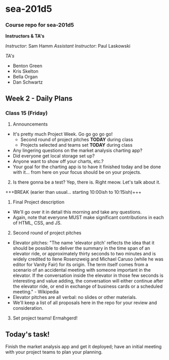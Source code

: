 # sea-201d5
### Course repo for sea-201d5
**Instructors & TA's**

*Instructor*: Sam Hamm
*Assistant Instructor*: Paul Laskowski

*TA's*
- Benton Green
- Kris Skelton
- Bella Organ
- Dan Schwartz

## Week 2 - Daily Plans
### Class 15 (Friday)
1. Announcements
  - It's pretty much Project Week. Go go go go go!
    * Second round of project pitches **TODAY** during class
    * Projects selected and teams set **TODAY** during class
  - Any lingering questions on the market analysis charting app?
  - Did everyone get local storage set up?
  - Anyone want to show off your charts, etc.?
  - Your goal for the charting app is to have it finished today and be done with it... from here on your focus should be on your projects.
2. Is there gonna be a test? Yep, there is. Right meow. Let's talk about it.

+++BREAK (earier than usual... starting 10:00ish to 10:15ish)+++

1. Final Project description
  - We'll go over it in detail this morning and take any questions.
  - Again, note that everyone MUST make significant contributions in each of HTML, CSS, and JS.
2. Second round of project pitches
  - Elevator pitches: "The name 'elevator pitch' reflects the idea that it should be possible to deliver the summary in the time span of an elevator ride, or approximately thirty seconds to two minutes and is widely credited to Ilene Rosenzweig and Michael Caruso (while he was editor for Vanity Fair) for its origin. The term itself comes from a scenario of an accidental meeting with someone important in the elevator. If the conversation inside the elevator in those few seconds is interesting and value adding, the conversation will either continue after the elevator ride, or end in exchange of business cards or a scheduled meeting." - Wikipedia
  - Elevator pitches are all verbal: no slides or other materials.
  - We'll keep a list of all proposals here in the repo for your review and consideration.
3. Set project teams! Ermahgerd!

## Today's task!

Finish the market analysis app and get it deployed; have an initial meeting with your project teams to plan your planning.
